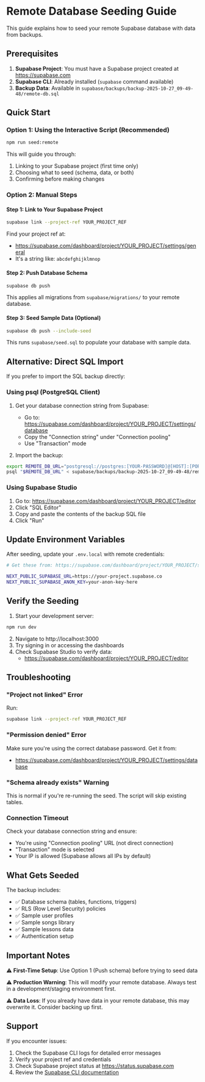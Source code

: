 # Remote Database Seeding Guide

This guide explains how to seed your remote Supabase database with data from backups.

## Prerequisites

1. **Supabase Project**: You must have a Supabase project created at https://supabase.com
2. **Supabase CLI**: Already installed (`supabase` command available)
3. **Backup Data**: Available in `supabase/backups/backup-2025-10-27_09-49-48/remote-db.sql`

## Quick Start

### Option 1: Using the Interactive Script (Recommended)

```bash
npm run seed:remote
```

This will guide you through:

1. Linking to your Supabase project (first time only)
2. Choosing what to seed (schema, data, or both)
3. Confirming before making changes

### Option 2: Manual Steps

#### Step 1: Link to Your Supabase Project

```bash
supabase link --project-ref YOUR_PROJECT_REF
```

Find your project ref at:

- https://supabase.com/dashboard/project/YOUR_PROJECT/settings/general
- It's a string like: `abcdefghijklmnop`

#### Step 2: Push Database Schema

```bash
supabase db push
```

This applies all migrations from `supabase/migrations/` to your remote database.

#### Step 3: Seed Sample Data (Optional)

```bash
supabase db push --include-seed
```

This runs `supabase/seed.sql` to populate your database with sample data.

## Alternative: Direct SQL Import

If you prefer to import the SQL backup directly:

### Using psql (PostgreSQL Client)

1. Get your database connection string from Supabase:

   - Go to: https://supabase.com/dashboard/project/YOUR_PROJECT/settings/database
   - Copy the "Connection string" under "Connection pooling"
   - Use "Transaction" mode

2. Import the backup:

```bash
export REMOTE_DB_URL="postgresql://postgres:[YOUR-PASSWORD]@[HOST]:[PORT]/postgres"
psql "$REMOTE_DB_URL" < supabase/backups/backup-2025-10-27_09-49-48/remote-db.sql
```

### Using Supabase Studio

1. Go to: https://supabase.com/dashboard/project/YOUR_PROJECT/editor
2. Click "SQL Editor"
3. Copy and paste the contents of the backup SQL file
4. Click "Run"

## Update Environment Variables

After seeding, update your `.env.local` with remote credentials:

```bash
# Get these from: https://supabase.com/dashboard/project/YOUR_PROJECT/settings/api

NEXT_PUBLIC_SUPABASE_URL=https://your-project.supabase.co
NEXT_PUBLIC_SUPABASE_ANON_KEY=your-anon-key-here
```

## Verify the Seeding

1. Start your development server:

```bash
npm run dev
```

2. Navigate to http://localhost:3000
3. Try signing in or accessing the dashboards
4. Check Supabase Studio to verify data:
   - https://supabase.com/dashboard/project/YOUR_PROJECT/editor

## Troubleshooting

### "Project not linked" Error

Run:

```bash
supabase link --project-ref YOUR_PROJECT_REF
```

### "Permission denied" Error

Make sure you're using the correct database password. Get it from:

- https://supabase.com/dashboard/project/YOUR_PROJECT/settings/database

### "Schema already exists" Warning

This is normal if you're re-running the seed. The script will skip existing tables.

### Connection Timeout

Check your database connection string and ensure:

- You're using "Connection pooling" URL (not direct connection)
- "Transaction" mode is selected
- Your IP is allowed (Supabase allows all IPs by default)

## What Gets Seeded

The backup includes:

- ✅ Database schema (tables, functions, triggers)
- ✅ RLS (Row Level Security) policies
- ✅ Sample user profiles
- ✅ Sample songs library
- ✅ Sample lessons data
- ✅ Authentication setup

## Important Notes

⚠️ **First-Time Setup**: Use Option 1 (Push schema) before trying to seed data

⚠️ **Production Warning**: This will modify your remote database. Always test in a development/staging environment first.

⚠️ **Data Loss**: If you already have data in your remote database, this may overwrite it. Consider backing up first.

## Support

If you encounter issues:

1. Check the Supabase CLI logs for detailed error messages
2. Verify your project ref and credentials
3. Check Supabase project status at https://status.supabase.com
4. Review the [Supabase CLI documentation](https://supabase.com/docs/guides/cli)
